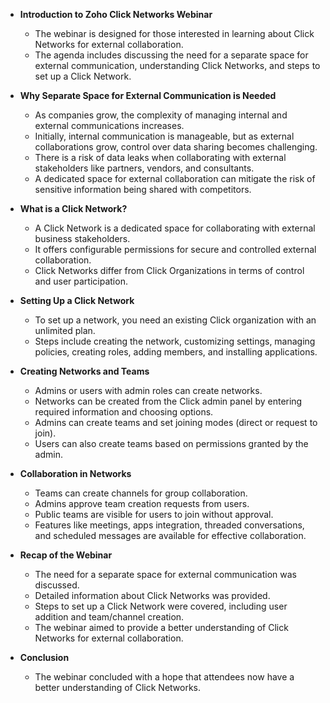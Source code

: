- **Introduction to Zoho Click Networks Webinar**
  - The webinar is designed for those interested in learning about Click Networks for external collaboration.
  - The agenda includes discussing the need for a separate space for external communication, understanding Click Networks, and steps to set up a Click Network.

- **Why Separate Space for External Communication is Needed**
  - As companies grow, the complexity of managing internal and external communications increases.
  - Initially, internal communication is manageable, but as external collaborations grow, control over data sharing becomes challenging.
  - There is a risk of data leaks when collaborating with external stakeholders like partners, vendors, and consultants.
  - A dedicated space for external collaboration can mitigate the risk of sensitive information being shared with competitors.

- **What is a Click Network?**
  - A Click Network is a dedicated space for collaborating with external business stakeholders.
  - It offers configurable permissions for secure and controlled external collaboration.
  - Click Networks differ from Click Organizations in terms of control and user participation.

- **Setting Up a Click Network**
  - To set up a network, you need an existing Click organization with an unlimited plan.
  - Steps include creating the network, customizing settings, managing policies, creating roles, adding members, and installing applications.

- **Creating Networks and Teams**
  - Admins or users with admin roles can create networks.
  - Networks can be created from the Click admin panel by entering required information and choosing options.
  - Admins can create teams and set joining modes (direct or request to join).
  - Users can also create teams based on permissions granted by the admin.

- **Collaboration in Networks**
  - Teams can create channels for group collaboration.
  - Admins approve team creation requests from users.
  - Public teams are visible for users to join without approval.
  - Features like meetings, apps integration, threaded conversations, and scheduled messages are available for effective collaboration.

- **Recap of the Webinar**
  - The need for a separate space for external communication was discussed.
  - Detailed information about Click Networks was provided.
  - Steps to set up a Click Network were covered, including user addition and team/channel creation.
  - The webinar aimed to provide a better understanding of Click Networks for external collaboration.

- **Conclusion**
  - The webinar concluded with a hope that attendees now have a better understanding of Click Networks.